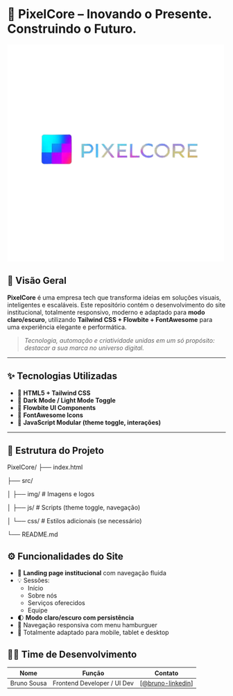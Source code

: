 # 🚀 PixelCore – Inovando o Presente. Construindo o Futuro.  
![PixelCore Banner](src/img/LogoDarkMode.png)

## 🌌 Visão Geral

**PixelCore** é uma empresa tech que transforma ideias em soluções visuais, inteligentes e escaláveis. Este repositório contém o desenvolvimento do site institucional, totalmente responsivo, moderno e adaptado para **modo claro/escuro**, utilizando **Tailwind CSS + Flowbite + FontAwesome** para uma experiência elegante e performática.

> _Tecnologia, automação e criatividade unidas em um só propósito: destacar a sua marca no universo digital._

---

## ✨ Tecnologias Utilizadas

- 🧩 **HTML5 + Tailwind CSS**
- 🌙 **Dark Mode / Light Mode Toggle**
- 🧠 **Flowbite UI Components**
- 🤖 **FontAwesome Icons**
- 🔧 **JavaScript Modular (theme toggle, interações)**

---

## 📁 Estrutura do Projeto
PixelCore/
├── index.html

├── src/

│ ├── img/ # Imagens e logos

│ ├── js/ # Scripts (theme toggle, navegação)

│ └── css/ # Estilos adicionais (se necessário)

└── README.md


## ⚙️ Funcionalidades do Site

- 🎯 **Landing page institucional** com navegação fluida
- 💡 Sessões:
  - Início
  - Sobre nós
  - Serviços oferecidos
  - Equipe
- 🌓 **Modo claro/escuro com persistência**
- 🔗 Navegação responsiva com menu hamburguer
- 📱 Totalmente adaptado para mobile, tablet e desktop


## 🧑‍💻 Time de Desenvolvimento

| Nome         | Função                     | Contato                      |
|--------------|-----------------------------|------------------------------|
| Bruno Sousa  | Frontend Developer / UI Dev | [[@bruno-linkedin](https://www.linkedin.com/in/bruno-sousa-849754261/)]         |
